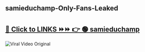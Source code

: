 
 ## samieduchamp-Only-Fans-Leaked

# <h2><a href="https://clipsfans.com/samieduchamp&ref=git">🔗 Click to LINKS ⏩⏩ 👉 🟢 samieduchamp </a></h2>

<a href="https://clipsfans.com/samieduchamp&ref=git" rel="nofollow" data-target="animated-image.originalLink"><img src="https://i.ibb.co.com/xMMVF88/686577567.gif" alt="Viral Video Original" style="max-width: 100%; display: inline-block;" data-target="animated-image.originalImage"></a>
